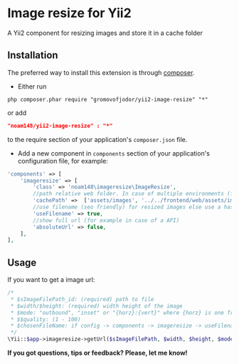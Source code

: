 Image resize for Yii2
========================

A Yii2 component for resizing images and store it in a cache folder

Installation
------------
The preferred way to install this extension is through [composer](http://getcomposer.org/download/).

* Either run

```
php composer.phar require "gromovofjodor/yii2-image-resize" "*"
```
or add

```json
"noam148/yii2-image-resize" : "*"
```

to the require section of your application's `composer.json` file.

* Add a new component in `components` section of your application's configuration file, for example:

```php
'components' => [
    'imageresize' => [
		'class' => 'noam148\imageresize\ImageResize',
		//path relative web folder. In case of multiple environments (frontend, backend) add more paths 
		'cachePath' =>  ['assets/images', '../../frontend/web/assets/images'],
		//use filename (seo friendly) for resized images else use a hash
		'useFilename' => true,
		//show full url (for example in case of a API)
		'absoluteUrl' => false,
	],
],
```

Usage
-----

If you want to get a image url:

```php
/*
 * $sImageFilePath_id: (required) path to file
 * $width/$height: (required) width height of the image
 * $mode: "outbound", "inset" or "{horz}:{vert}" where {horz} is one from "left", "cetrer", "right" and {vert} is one from "top", "center", "bottom"
 * $$quality: (1 - 100)
 * $chosenFileName: if config -> components -> imageresize -> useFilename is true? its an option to give a custom name else use original file name
 */
\Yii::$app->imageresize->getUrl($sImageFilePath, $width, $height, $mode, $quality, $chosenFileName);
```

**If you got questions, tips or feedback? Please, let me know!**
